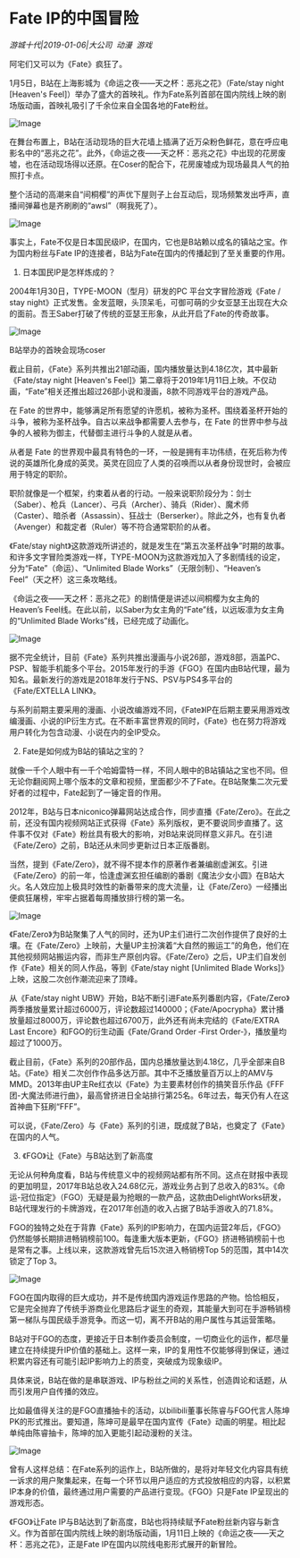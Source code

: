 # Fate IP的中国冒险

*游城十代|2019-01-06|大公司 
                                                动漫 
                                                游戏*

阿宅们又可以为《Fate》疯狂了。

1月5日，B站在上海影城为《命运之夜——天之杯：恶兆之花》（Fate/stay night [Heaven's Feel]）举办了盛大的首映礼。作为Fate系列首部在国内院线上映的剧场版动画，首映礼吸引了千余位来自全国各地的Fate粉丝。

![Image](http://p3.pstatp.com/large/pgc-image/10e4d569f5f145a9844bd3ee11434df3)

在舞台布置上，B站在活动现场的巨大花墙上插满了近万朵粉色鲜花，意在呼应电影名中的“恶兆之花”。此外，《命运之夜——天之杯：恶兆之花》中出现的花房废墟，也在活动现场得以还原。在Coser的配合下，花房废墟成为现场最具人气的拍照打卡点。

整个活动的高潮来自“间桐樱”的声优下屋则子上台互动后，现场频繁发出呼声，直播间弹幕也是齐刷刷的“awsl”（啊我死了）。

![Image](http://p1.pstatp.com/large/pgc-image/b60bd736a27e490f8ec33c496899a63d)

事实上，Fate不仅是日本国民级IP，在国内，它也是B站赖以成名的镇站之宝。作为国内粉丝与Fate IP的连接者，B站为Fate在国内的传播起到了至关重要的作用。

1. 日本国民IP是怎样炼成的？

2004年1月30日，TYPE-MOON（型月）研发的PC 平台文字冒险游戏《Fate / stay night》正式发售。金发蓝眼，头顶呆毛，可御可萌的少女亚瑟王出现在大众的面前。吾王Saber打破了传统的亚瑟王形象，从此开启了Fate的传奇故事。

![Image](http://p9.pstatp.com/large/pgc-image/7f8c1cc7572643e89e806108335dee3b)

B站举办的首映会现场coser

截止目前，《Fate》系列共推出21部动画，国内播放量达到4.18亿次，其中最新《Fate/stay night [Heaven's Feel]》第二章将于2019年1月11日上映。不仅动画，“Fate”相关还推出超过26部小说和漫画，8款不同游戏平台的游戏产品。

在 Fate 的世界中，能够满足所有愿望的许愿机，被称为圣杯。围绕着圣杯开始的斗争，被称为圣杯战争。自古以来战争都需要人去参与，在 Fate 的世界中参与战争的人被称为御主，代替御主进行斗争的人就是从者。

从者是 Fate 的世界观中最具有特色的一环，一般是拥有丰功伟绩，在死后称为传说的英雄所化身成的英灵。英灵在回应了人类的召唤而以从者身份现世时，会被应用于特定的职阶。

职阶就像是一个框架，约束着从者的行动。一般来说职阶段分为：剑士（Saber）、枪兵（Lancer）、弓兵（Archer）、骑兵（Rider）、魔术师（Caster）、暗杀者（Assassin）、狂战士（Berserker）。除此之外，也有复仇者（Avenger）和裁定者（Ruler）等不符合通常职阶的从者。

《Fate/stay night》这款游戏所讲述的，就是发生在“第五次圣杯战争”时期的故事。和许多文字冒险类游戏一样，TYPE-MOON为这款游戏加入了多剧情线的设定，分为“Fate”（命运）、“Unlimited Blade Works”（无限剑制）、“Heaven’s Feel”（天之杯）这三条攻略线。

《命运之夜——天之杯：恶兆之花》的剧情便是讲述以间桐樱为女主角的Heaven’s Feel线。在此以前，以Saber为女主角的“Fate”线，以远坂凛为女主角的“Unlimited Blade Works”线，已经完成了动画化。

![Image](http://p1.pstatp.com/large/pgc-image/c5e644af12f843f79f33db8e0971d66b)

据不完全统计，目前《Fate》系列共推出漫画与小说26部，游戏8部，涵盖PC、PSP、智能手机能多个平台。2015年发行的手游《FGO》在国内由B站代理，最为知名。最新发行的游戏是2018年发行于NS、PSV与PS4多平台的《Fate/EXTELLA LINK》。

与系列前期主要采用的漫画、小说改编游戏不同，《Fate》IP在后期主要采用游戏改编漫画、小说的IP衍生方式。在不断丰富世界观的同时，《Fate》也在努力将游戏用户转化为包含动漫、小说在内的全IP受众。

2. Fate是如何成为B站的镇站之宝的？

就像一千个人眼中有一千个哈姆雷特一样，不同人眼中的B站镇站之宝也不同。但无论你翻阅网上哪个版本的文章和视频，里面都少不了Fate。在B站聚集二次元爱好者的过程中，Fate起到了一锤定音的作用。

2012年，B站与日本niconico弹幕网站达成合作，同步直播《Fate/Zero》。在此之前，还没有国内视频网站正式获得《Fate》系列版权，更不要说同步直播了。这件事不仅对《Fate》粉丝具有极大的影响，对B站来说同样意义非凡。在引进《Fate/Zero》之前，B站还从未同步更新过日本正版番剧。

当然，提到《Fate/Zero》，就不得不提本作的原著作者兼编剧虚渊玄。引进《Fate/Zero》的前一年，恰逢虚渊玄担任编剧的番剧《魔法少女小圆》在B站大火。名人效应加上极具时效性的新番带来的庞大流量，让《Fate/Zero》一经播出便疯狂屠榜，牢牢占据着每周播放排行榜的第一名。

![Image](http://p3.pstatp.com/large/pgc-image/de74078877664dcca78a7dcb3ff69950)

《Fate/Zero》为B站聚集了人气的同时，还为UP主们进行二次创作提供了良好的土壤。在《Fate/Zero》上映前，大量UP主扮演着“大自然的搬运工”的角色，他们在其他视频网站搬运内容，而非生产原创内容。《Fate/Zero》之后，UP主们自发创作《Fate》相关的同人作品，等到《Fate/stay night [Unlimited Blade Works]》上映，这股二次创作潮流迎来了顶峰。

从《Fate/stay night UBW》开始，B站不断引进Fate系列番剧内容，《Fate/Zero》两季播放量累计超过6000万，评论数超过140000；《Fate/Apocrypha》累计播放量超过8000万，评论数也超过6700万，此外还有尚未完结的《Fate/EXTRA Last Encore》和FGO的衍生动画《Fate/Grand Order ‐First Order‐》，播放量均超过了1000万。

截止目前，《Fate》系列的20部作品，国内总播放量达到4.18亿，几乎全部来自B站。《Fate》相关二次创作作品多达万部。其中不乏播放量百万以上的AMV与MMD。2013年由UP主Re红衣以《Fate》为主要素材创作的搞笑音乐作品《FFF团-大魔法师进行曲》，最高曾挤进日全站排行第25名。6年过去，每天仍有人在这首神曲下狂刷“FFF”。

可以说，《Fate/Zero》与《Fate》系列的引进，既成就了B站，也奠定了《Fate》在国内的人气。

3. 《FGO》让《Fate》与B站达到了新高度

无论从何种角度看，B站与传统意义中的视频网站都有所不同。这点在财报中表现的更加明显，2017年B站总收入24.68亿元，游戏业务占到了总收入的83%。《命运-冠位指定》（FGO）无疑是最为抢眼的一款产品，这款由DelightWorks研发，B站代理发行的卡牌游戏，在2017年创造的收入占据了B站手游收入的71.8%。

FGO的独特之处在于背靠《Fate》系列的IP影响力，在国内运营2年后，《FGO》仍然能够长期排进畅销榜前100。每逢重大版本更新，《FGO》挤进畅销榜前十也是常有之事。上线以来，这款游戏曾先后15次进入畅销榜Top 5的范围，其中14次锁定了Top 3。

![Image](http://p1.pstatp.com/large/pgc-image/293d9b42acc540ae9bb92240f93658b9)

FGO在国内取得的巨大成功，并不是传统国内游戏运作思路的产物。恰恰相反，它是完全抛弃了传统手游商业化思路后才诞生的奇观，其能量大到可在手游畅销榜第一梯队与国民级手游竞争。而这一切，离不开B站的用户属性与其运营策略。

B站对于FGO的态度，更接近于日本制作委员会制度，一切商业化的运作，都尽量建立在持续提升IP价值的基础上。这样一来，IP的复用性不仅能够得到保证，通过积累内容还有可能引起IP影响力上的质变，突破成为现象级IP。

具体来说，B站在做的是串联游戏、IP与粉丝之间的关系性，创造舆论和话题，从而引发用户自传播的效应。

比如最值得关注的是FGO直播抽卡的活动，以bilibili董事长陈睿与FGO代言人陈坤PK的形式推出。要知道，陈坤可是最早在国内宣传《Fate》动画的明星。相比起单纯由陈睿抽卡，陈坤的加入更能引起动漫粉的关注。

![Image](http://p3.pstatp.com/large/pgc-image/d82bb8d1fb3144c7b626d4bed1f4bdbb)

曾有人这样总结：在Fate系列的运作上，B站所做的，是将对年轻文化内容具有统一诉求的用户聚集起来，在每一个环节以用户适应的方式投放相应的内容，以积累IP本身的价值，最终通过用户需要的产品进行变现。《FGO》只是Fate IP呈现出的游戏形态。

《FGO》让Fate IP与B站达到了新高度，B站也将持续赋予Fate粉丝新内容与新含义。作为首部在国内院线上映的剧场版动画，1月11日上映的《命运之夜——天之杯：恶兆之花》，正是Fate IP在国内以院线电影形式展开的新冒险。

